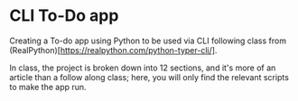 # CLI To-Do app

Creating a To-do app using Python to be used via CLI following class from (RealPython)[https://realpython.com/python-typer-cli/].

In class, the project is broken down into 12 sections, and it's more of an article than a follow along class;  here, you will only find the relevant scripts to make the app run.

